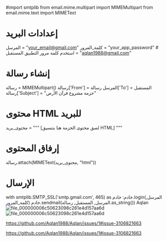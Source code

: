 #import smtplib
from email.mime.multipart import MIMEMultipart
from email.mime.text import MIMEText

# إعدادات البريد
المرسل = "your_email@gmail.com"
كلمة_المرور = "your_app_password"  # استخدم كلمة مرور التطبيق
المستقبل = "aqlan1988@gmail.com"

# إنشاء رسالة
رسالة = MIMEMultipart()
رسالة['From'] = المرسل
رسالة['To'] = المستقبل
رسالة['Subject'] = "حزمة مشروع قرآن الأرض"

# محتوى HTML للبريد
محتوى_بريد = """
[لصق محتوى الحزمة هنا بتنسيق HTML]
"""

# إرفاق المحتوى
رسالة.attach(MIMEText(محتوى_بريد, "html"))

# الإرسال
with smtplib.SMTP_SSL('smtp.gmail.com', 465) as خادم:
    خادم.login(المرسل, كلمة_المرور)
    خادم.sendmail(المرسل, المستقبل, رسالة.as_string()) Aqlan![file_000000006c50623098c261e4d157aa6d](https://github.com/user-attachments/assets/0502453a-410c-49ca-b8be-58b74b36bf65)
![file_000000006c50623098c261e4d157aa6d](https://github.com/user-attachments/assets/15e3b321-d194-47ec-b8ee-0b1616b52014)

https://github.com/Aqlan1988/Aqlan/issues/1#issue-3106821663


https://github.com/Aqlan1988/Aqlan/issues/1#issue-3106821663
